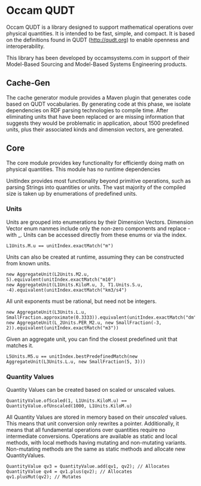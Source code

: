 # Occam QUDT
Occam QUDT is a library designed to support mathematical operations over physical quantities.
It is intended to be fast, simple, and compact.
It is based on the definitions found in QUDT (http://qudt.org) to enable openness and interoperability.

This library has been developed by occamsystems.com in support of their Model-Based Sourcing and Model-Based Systems Engineering products.

## Cache-Gen
The cache generator module provides a Maven plugin that generates code based on QUDT vocabularies.
By generating code at this phase, we isolate dependencies on RDF parsing technologies to compile time.
After eliminating units that have been replaced or are missing information that suggests they would be problematic in application,
about 1500 predefined units, plus their associated kinds and dimension vectors, are generated.

## Core
The core module provides key functionality for efficiently doing math on physical quantities.
This module has no runtime dependencies

UnitIndex provides most functionality beyond primitive operations, such as parsing Strings into quantities or units.
The vast majority of the compiled size is taken up by enumerations of predefined units.

### Units
Units are grouped into enumerations by their Dimension Vectors.
Dimension Vector enum nanmes include only the non-zero components and replace - with _.
Units can be accessed directly from these enums or via the index.

```
L1Units.M.u == unitIndex.exactMatch("m")
```

Units can also be created at runtime, assuming they can be constructed from known units.

```
new AggregateUnit(L2Units.M2.u, 5).equivalent(unitIndex.exactMatch("m10")
new AggregateUnit(L1Units.KiloM.u, 3, T1.Units.S.u, -4).equivalent(unitIndex.exactMatch("km3/s4")
```

All unit exponents must be rational, but need not be integers.

```
new AggregateUnit(L3Units.L.u, SmallFraction.approximate(0.3333)).equivalent(unitIndex.exactMatch("dm"))
new AggregateUnit(L_2Units.PER_M2.u, new SmallFraction(-3, 2)).equivalent(unitIndex.exactMatch("m3"))
```

Given an aggregate unit, you can find the closest predefined unit that matches it.
```
L5Units.M5.u == unitIndex.bestPredefinedMatch(new AggregateUnit(L3Units.L.u, new SmallFraction(5, 3)))
```

### Quantity Values

Quantity Values can be created based on scaled or unscaled values.

```
QuantityValue.ofScaled(1, L1Units.KiloM.u) == QuantityValue.ofUnscaled(1000, L1Units.KiloM.u)
```
All Quantity Values are stored in memory based on their *unscaled* values.
This means that unit conversion only rewrites a pointer.
Additionally, it means that all fundamental operations over quantities require no intermediate conversions. 
Operations are available as static and local methods, with local methods having mutating and non-mutating variants.
Non-mutating methods are the same as static methods and allocate new QuantityValues.
```
QuantityValue qv3 = QuantityValue.add(qv1, qv2); // Allocates
QuantityValue qv4 = qv1.plus(qv2); // Allocates
qv1.plusMut(qv2); // Mutates
```
